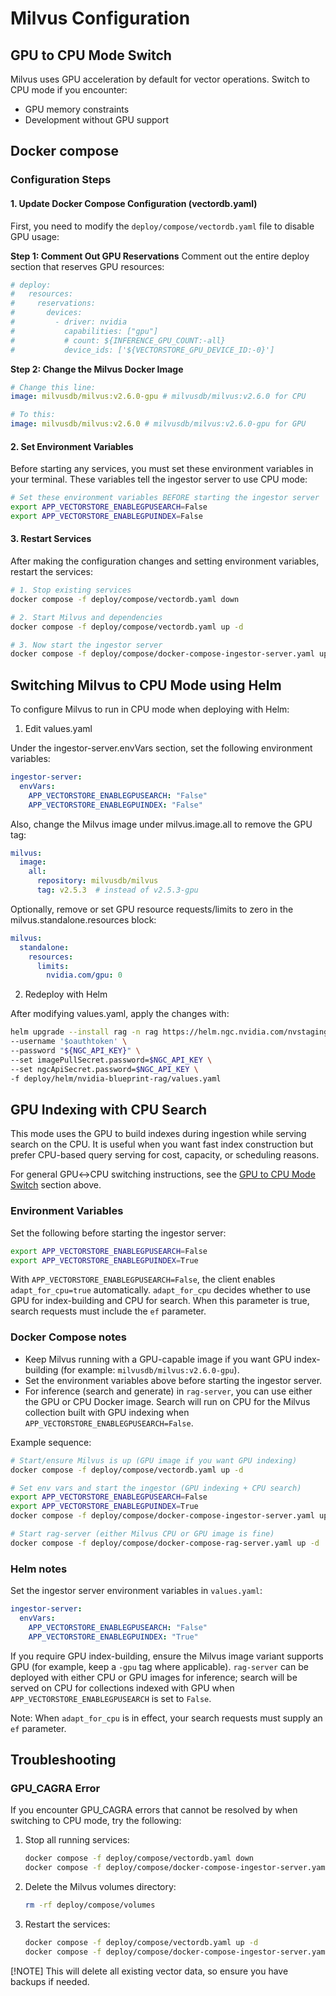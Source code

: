 <!--
  SPDX-FileCopyrightText: Copyright (c) 2025 NVIDIA CORPORATION & AFFILIATES. All rights reserved.
  SPDX-License-Identifier: Apache-2.0
-->

# Milvus Configuration

## GPU to CPU Mode Switch

Milvus uses GPU acceleration by default for vector operations. Switch to CPU mode if you encounter:
- GPU memory constraints
- Development without GPU support

## Docker compose

### Configuration Steps

#### 1. Update Docker Compose Configuration (vectordb.yaml)

First, you need to modify the `deploy/compose/vectordb.yaml` file to disable GPU usage:

**Step 1: Comment Out GPU Reservations**
Comment out the entire deploy section that reserves GPU resources:
```yaml
# deploy:
#   resources:
#     reservations:
#       devices:
#         - driver: nvidia
#           capabilities: ["gpu"]
#           # count: ${INFERENCE_GPU_COUNT:-all}
#           device_ids: ['${VECTORSTORE_GPU_DEVICE_ID:-0}']
```

**Step 2: Change the Milvus Docker Image**
```yaml
# Change this line:
image: milvusdb/milvus:v2.6.0-gpu # milvusdb/milvus:v2.6.0 for CPU

# To this:
image: milvusdb/milvus:v2.6.0 # milvusdb/milvus:v2.6.0-gpu for GPU
```

#### 2. Set Environment Variables

Before starting any services, you must set these environment variables in your terminal. These variables tell the ingestor server to use CPU mode:

```bash
# Set these environment variables BEFORE starting the ingestor server
export APP_VECTORSTORE_ENABLEGPUSEARCH=False
export APP_VECTORSTORE_ENABLEGPUINDEX=False
```

#### 3. Restart Services

After making the configuration changes and setting environment variables, restart the services:

```bash
# 1. Stop existing services
docker compose -f deploy/compose/vectordb.yaml down

# 2. Start Milvus and dependencies
docker compose -f deploy/compose/vectordb.yaml up -d

# 3. Now start the ingestor server
docker compose -f deploy/compose/docker-compose-ingestor-server.yaml up -d
```

## Switching Milvus to CPU Mode using Helm

To configure Milvus to run in CPU mode when deploying with Helm:

1. Edit values.yaml

Under the ingestor-server.envVars section, set the following environment variables:

```yaml
ingestor-server:
  envVars:
    APP_VECTORSTORE_ENABLEGPUSEARCH: "False"
    APP_VECTORSTORE_ENABLEGPUINDEX: "False"
```

Also, change the Milvus image under milvus.image.all to remove the GPU tag:

```yaml
milvus:
  image:
    all:
      repository: milvusdb/milvus
      tag: v2.5.3  # instead of v2.5.3-gpu
```

Optionally, remove or set GPU resource requests/limits to zero in the milvus.standalone.resources block:

```yaml
milvus:
  standalone:
    resources:
      limits:
        nvidia.com/gpu: 0
```

2. Redeploy with Helm
   
After modifying values.yaml, apply the changes with:

```sh
helm upgrade --install rag -n rag https://helm.ngc.nvidia.com/nvstaging/blueprint/charts/nvidia-blueprint-rag-v2.3.0-rc2.tgz \
--username '$oauthtoken' \
--password "${NGC_API_KEY}" \
--set imagePullSecret.password=$NGC_API_KEY \
--set ngcApiSecret.password=$NGC_API_KEY \
-f deploy/helm/nvidia-blueprint-rag/values.yaml
```

## GPU Indexing with CPU Search

This mode uses the GPU to build indexes during ingestion while serving search on the CPU. It is useful when you want fast index construction but prefer CPU-based query serving for cost, capacity, or scheduling reasons.

For general GPU↔CPU switching instructions, see the [GPU to CPU Mode Switch](#gpu-to-cpu-mode-switch) section above.

### Environment Variables

Set the following before starting the ingestor server:

```bash
export APP_VECTORSTORE_ENABLEGPUSEARCH=False
export APP_VECTORSTORE_ENABLEGPUINDEX=True
```

With `APP_VECTORSTORE_ENABLEGPUSEARCH=False`, the client enables `adapt_for_cpu=true` automatically. `adapt_for_cpu` decides whether to use GPU for index-building and CPU for search. When this parameter is true, search requests must include the `ef` parameter.

### Docker Compose notes

- Keep Milvus running with a GPU-capable image if you want GPU index-building (for example: `milvusdb/milvus:v2.6.0-gpu`).
- Set the environment variables above before starting the ingestor server.
- For inference (search and generate) in `rag-server`, you can use either the GPU or CPU Docker image. Search will run on CPU for the Milvus collection built with GPU indexing when `APP_VECTORSTORE_ENABLEGPUSEARCH=False`.

Example sequence:

```bash
# Start/ensure Milvus is up (GPU image if you want GPU indexing)
docker compose -f deploy/compose/vectordb.yaml up -d

# Set env vars and start the ingestor (GPU indexing + CPU search)
export APP_VECTORSTORE_ENABLEGPUSEARCH=False
export APP_VECTORSTORE_ENABLEGPUINDEX=True
docker compose -f deploy/compose/docker-compose-ingestor-server.yaml up -d

# Start rag-server (either Milvus CPU or GPU image is fine)
docker compose -f deploy/compose/docker-compose-rag-server.yaml up -d
```

### Helm notes

Set the ingestor server environment variables in `values.yaml`:

```yaml
ingestor-server:
  envVars:
    APP_VECTORSTORE_ENABLEGPUSEARCH: "False"
    APP_VECTORSTORE_ENABLEGPUINDEX: "True"
```

If you require GPU index-building, ensure the Milvus image variant supports GPU (for example, keep a `-gpu` tag where applicable). `rag-server` can be deployed with either CPU or GPU images for inference; search will be served on CPU for collections indexed with GPU when `APP_VECTORSTORE_ENABLEGPUSEARCH` is set to `False`.

Note: When `adapt_for_cpu` is in effect, your search requests must supply an `ef` parameter.

## Troubleshooting

### GPU_CAGRA Error

If you encounter GPU_CAGRA errors that cannot be resolved by when switching to CPU mode, try the following:

1. Stop all running services:
   ```bash
   docker compose -f deploy/compose/vectordb.yaml down
   docker compose -f deploy/compose/docker-compose-ingestor-server.yaml down
   ```

2. Delete the Milvus volumes directory:
   ```bash
   rm -rf deploy/compose/volumes
   ```

3. Restart the services:
   ```bash
   docker compose -f deploy/compose/vectordb.yaml up -d
   docker compose -f deploy/compose/docker-compose-ingestor-server.yaml up -d
   ```

[!NOTE]
This will delete all existing vector data, so ensure you have backups if needed.

